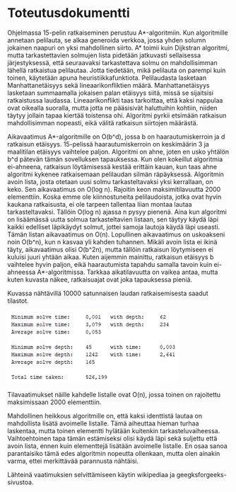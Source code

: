 # Toteutusdokumentti

Ohjelmassa 15-pelin ratkaiseminen perustuu A*-algoritmiin. Kun algoritmille annetaan pelilauta, se alkaa generoida verkkoa, jossa yhden solumn jokainen naapuri on yksi mahdollinen siirto. A* toimii kuin Dijkstran algoritmi, mutta tarkastettavien solmujen lista pidetään jatkuvasti sellaisessa järjestyksessä, että seuraavaksi tarkastettava solmu on mahdollisimman lähellä ratkaistua pelilautaa. Jotta tiedetään, mikä pelilauta on parempi kuin toinen, käytetään apuna heuristiikkafunktiota. Pelilaudasta lasketaan Manhattanetäisyys sekä lineaarikonfliktien määrä. Manhattanetäisyys lasketaan summaamalla jokaisen palan etäisyys siitä, missä se sijaitsisi ratkaistussa laudassa. Lineaarikonflikti taas tarkoittaa, että kaksi nappulaa ovat oikealla suoralla, mutta jotta ne pääsisivät haluttuihin kohtiin, niiden täytyy jollain tapaa kiertää toistensa ohi. Algoritmi pyrkii etsimään ratkaisun mahdollisimman nopeasti, eikä välitä ratkaisun siirtojen määrästä.

Aikavaatimus A*-algoritmille on O(b^d), jossa b on haarautumiskerroin ja d ratkaisun etäisyys. 15-pelissä haarautumiskerroin on keskimäärin 3 ja maalitilan etäisyys vaihtelee paljon. Algoritmi on ahne, joten en usko yhtälön b^d pätevän tämän sovelluksen tapauksessa. Kun olen kokeillut algoritmia ei-ahneena, ratkaisun löytämisessä kestää erittäin kauan, kun taas ahne algoritmi kykenee ratkaisemaan pelilaudan silmän räpäyksessä. Algoritmin avoin lista, josta otetaan uusi solmu tarkasteltavaksi yksi kerrallaan, on keko. Sen aikavaatimus on O(log n). Rajoitin keon maksimitilavuutta 2000 elementtiin. Koska emme ole kiinnostuneita pelilaudoista, jotka ovat hyvin kaukana ratkaisusta, ei ole tarpeen tallentaa liian montaa lautaa tarkasteltavaksi. Tällöin O(log n) ajassa n pysyy pienenä. Aina kun algoritmi on lisäämässä uutta solmua tarkasteltavien listaan, sen täytyy käydä läpi kaikki edelliset läpikäydyt solmut, jottei samoja lautoja käydä läpi useasti. Tämän listan aikavaatimus on O(n). Lopullinen aikavaatimus on uskoakseni noin O(b^n), kun n kasvaa yli kahden tuhannen. Mikäli avoin lista ei ikinä täyty, aikavaatimus olisi O(b^2n), mutta tällöin ratkaisun löytymiseen ei kuluisi juuri yhtään aikaa. Kuten aijemmin mainittu, ratkaisun etäisyys b vaihtelee hyvin paljon, eikä haarautumista tapahdu samalla tavoin kuin ei-ahneessa A*-algoritmissa. Tarkkaa aikatilavuutta on vaikea antaa, mutta kuten kuvasta näkee, ratkaisuajat ovat joka tapauksessa pieniä.

Kuvassa nähtävillä 10000 satunnaisen laudan ratkaisemisesta saadut tilastot.

![kuva](https://github.com/pyigyli/15-puzzle-solver/blob/master/dokumentaatio/kuvat/10000_solve_results.png "Testitulokset 10000 satunnaisella pelilaudalla")

Tilavaatimukset näille kahdelle listalle ovat O(n), jossa toinen on rajoitettu maksimissaan 2000 elementtiin.

Mahdollinen heikkous algoritmille on, että kaksi identtistä lautaa on mahdollista lisätä avoimelle listalle. Tämä aiheuttaa hieman turhaa laskentaa, mutta toinen elementti hylätään kuitenkin tarkasteluvaiheessa. Vaihtoehtoinen tapa tämän estämiseksi olisi käydä läpi sekä suljettu että avoin lista, ennen kuin elementtejä lisätään avoimelle listalle. En osaa sanoa parantaisiko tämä edes algoritmin nopeutta ollenkaan, mutta olen ainakin varma, ettei merkittävää parannusta nähtäisi.

Lähteinä vaatimuksien selvittämiseen käytin wikipediaa ja geegksforgeeks-sivustoa.